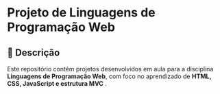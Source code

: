 # Projeto de Linguagens de Programação Web  

## 📌 Descrição  

Este repositório contém projetos desenvolvidos em aula para a disciplina **Linguagens de Programação Web**, com foco no aprendizado de **HTML, CSS, JavaScript e estrutura MVC** .  

